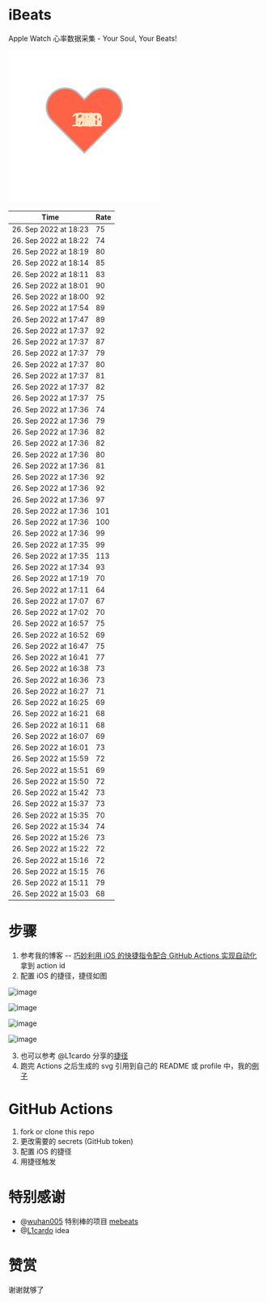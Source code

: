 # iBeats
Apple Watch 心率数据采集 - Your Soul, Your Beats!

![](./files/heart.svg)

<!--START_SECTION:my_heart_rate-->
| Time | Rate | 
 | ---- | ---- | 
| 26. Sep 2022 at 18:23 | 75 |
| 26. Sep 2022 at 18:22 | 74 |
| 26. Sep 2022 at 18:19 | 80 |
| 26. Sep 2022 at 18:14 | 85 |
| 26. Sep 2022 at 18:11 | 83 |
| 26. Sep 2022 at 18:01 | 90 |
| 26. Sep 2022 at 18:00 | 92 |
| 26. Sep 2022 at 17:54 | 89 |
| 26. Sep 2022 at 17:47 | 89 |
| 26. Sep 2022 at 17:37 | 92 |
| 26. Sep 2022 at 17:37 | 87 |
| 26. Sep 2022 at 17:37 | 79 |
| 26. Sep 2022 at 17:37 | 80 |
| 26. Sep 2022 at 17:37 | 81 |
| 26. Sep 2022 at 17:37 | 82 |
| 26. Sep 2022 at 17:37 | 75 |
| 26. Sep 2022 at 17:36 | 74 |
| 26. Sep 2022 at 17:36 | 79 |
| 26. Sep 2022 at 17:36 | 82 |
| 26. Sep 2022 at 17:36 | 82 |
| 26. Sep 2022 at 17:36 | 80 |
| 26. Sep 2022 at 17:36 | 81 |
| 26. Sep 2022 at 17:36 | 92 |
| 26. Sep 2022 at 17:36 | 92 |
| 26. Sep 2022 at 17:36 | 97 |
| 26. Sep 2022 at 17:36 | 101 |
| 26. Sep 2022 at 17:36 | 100 |
| 26. Sep 2022 at 17:36 | 99 |
| 26. Sep 2022 at 17:35 | 99 |
| 26. Sep 2022 at 17:35 | 113 |
| 26. Sep 2022 at 17:34 | 93 |
| 26. Sep 2022 at 17:19 | 70 |
| 26. Sep 2022 at 17:11 | 64 |
| 26. Sep 2022 at 17:07 | 67 |
| 26. Sep 2022 at 17:02 | 70 |
| 26. Sep 2022 at 16:57 | 75 |
| 26. Sep 2022 at 16:52 | 69 |
| 26. Sep 2022 at 16:47 | 75 |
| 26. Sep 2022 at 16:41 | 77 |
| 26. Sep 2022 at 16:38 | 73 |
| 26. Sep 2022 at 16:36 | 73 |
| 26. Sep 2022 at 16:27 | 71 |
| 26. Sep 2022 at 16:25 | 69 |
| 26. Sep 2022 at 16:21 | 68 |
| 26. Sep 2022 at 16:11 | 68 |
| 26. Sep 2022 at 16:07 | 69 |
| 26. Sep 2022 at 16:01 | 73 |
| 26. Sep 2022 at 15:59 | 72 |
| 26. Sep 2022 at 15:51 | 69 |
| 26. Sep 2022 at 15:50 | 72 |
| 26. Sep 2022 at 15:42 | 73 |
| 26. Sep 2022 at 15:37 | 73 |
| 26. Sep 2022 at 15:35 | 70 |
| 26. Sep 2022 at 15:34 | 74 |
| 26. Sep 2022 at 15:26 | 73 |
| 26. Sep 2022 at 15:22 | 72 |
| 26. Sep 2022 at 15:16 | 72 |
| 26. Sep 2022 at 15:15 | 76 |
| 26. Sep 2022 at 15:11 | 79 |
| 26. Sep 2022 at 15:03 | 68 |

<!--END_SECTION:my_heart_rate-->

# 步骤
1. 参考我的博客 -- [巧妙利用 iOS 的快捷指令配合 GitHub Actions 实现自动化](https://github.com/yihong0618/gitblog/issues/198) 拿到 action id
2. 配置 iOS 的捷径，捷径如图

![image](https://user-images.githubusercontent.com/15976103/122154218-0db0b480-ce97-11eb-93bb-5aec07c558dc.png)

![image](https://user-images.githubusercontent.com/15976103/122154236-186b4980-ce97-11eb-8e4b-70551a0391ae.png)

![image](https://user-images.githubusercontent.com/15976103/122154268-2d47dd00-ce97-11eb-902e-3acf292265a9.png)

![image](https://user-images.githubusercontent.com/15976103/122174055-fa144680-ceb4-11eb-9be2-3eb83cd516f7.png)

3. 也可以参考 @L1cardo 分享的[捷径](https://www.icloud.com/shortcuts/6ab6047b459c41ad822ad6b94b1c03d4)
4. 跑完 Actions 之后生成的 svg 引用到自己的 README 或 profile 中，我的[例子](https://github.com/yihong0618) 

# GitHub Actions

1. fork or clone this repo
2. 更改需要的 secrets (GitHub token)
3. 配置 iOS 的捷径
4. 用捷径触发

# 特别感谢
- @[wuhan005](https://github.com/wuhan005) 特别棒的项目 [mebeats](https://github.com/wuhan005/mebeats)
- @[L1cardo](https://github.com/L1cardo) idea

# 赞赏
谢谢就够了
